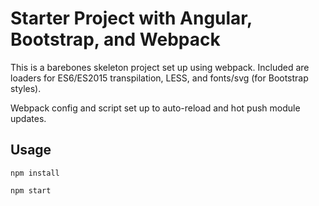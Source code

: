 # Starter Project with Angular, Bootstrap, and Webpack

This is a barebones skeleton project set up using webpack. Included are loaders for ES6/ES2015 transpilation, LESS, and fonts/svg (for Bootstrap styles).

Webpack config and script set up to auto-reload and hot push module updates.

## Usage

`npm install`

`npm start` 
